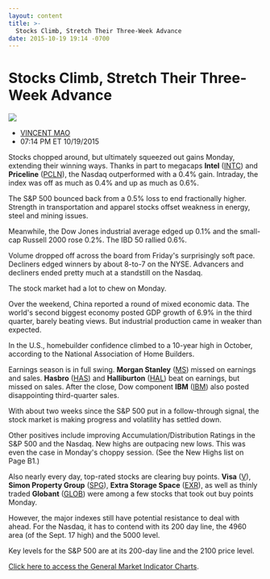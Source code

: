 ```yaml
---
layout: content
title: >-
  Stocks Climb, Stretch Their Three-Week Advance
date: 2015-10-19 19:14 -0700
---
```



Stocks Climb, Stretch Their Three-Week Advance
===============================================


![](https://www.investors.com/wp-content/uploads/ibd-migrated-images/MPv_151020_635808663079988968.png)

* [VINCENT MAO](https://www.investors.com/author/maov/ "Posts by VINCENT MAO")
* 07:14 PM ET 10/19/2015




  

Stocks chopped around, but ultimately squeezed out gains Monday, extending their winning ways. Thanks in part to megacaps **Intel** ([INTC](https://research.investors.com/quote.aspx?symbol=INTC)) and **Priceline** ([PCLN](https://research.investors.com/quote.aspx?symbol=PCLN)), the Nasdaq outperformed with a 0.4% gain. Intraday, the index was off as much as 0.4% and up as much as 0.6%.

  

The S&P 500 bounced back from a 0.5% loss to end fractionally higher. Strength in transportation and apparel stocks offset weakness in energy, steel and mining issues.

  

Meanwhile, the Dow Jones industrial average edged up 0.1% and the small-cap Russell 2000 rose 0.2%. The IBD 50 rallied 0.6%.

  

Volume dropped off across the board from Friday's surprisingly soft pace. Decliners edged winners by about 8-to-7 on the NYSE. Advancers and decliners ended pretty much at a standstill on the Nasdaq.

  

The stock market had a lot to chew on Monday.

  

Over the weekend, China reported a round of mixed economic data. The world's second biggest economy posted GDP growth of 6.9% in the third quarter, barely beating views. But industrial production came in weaker than expected.

  

In the U.S., homebuilder confidence climbed to a 10-year high in October, according to the National Association of Home Builders.

  

Earnings season is in full swing. **Morgan Stanley** ([MS](https://research.investors.com/quote.aspx?symbol=MS)) missed on earnings and sales. **Hasbro** ([HAS](https://research.investors.com/quote.aspx?symbol=HAS)) and **Halliburton** ([HAL](https://research.investors.com/quote.aspx?symbol=HAL)) beat on earnings, but missed on sales. After the close, Dow component **IBM** ([IBM](https://research.investors.com/quote.aspx?symbol=IBM)) also posted disappointing third-quarter sales.

  

With about two weeks since the S&P 500 put in a follow-through signal, the stock market is making progress and volatility has settled down.

  

Other positives include improving Accumulation/Distribution Ratings in the S&P 500 and the Nasdaq. New highs are outpacing new lows. This was even the case in Monday's choppy session. (See the New Highs list on Page B1.)

  

Also nearly every day, top-rated stocks are clearing buy points. **Visa** ([V](https://research.investors.com/quote.aspx?symbol=V)), **Simon Property Group** ([SPG](https://research.investors.com/quote.aspx?symbol=SPG)), **Extra Storage Space** ([EXR](https://research.investors.com/quote.aspx?symbol=EXR)), as well as thinly traded **Globant** ([GLOB](https://research.investors.com/quote.aspx?symbol=GLOB)) were among a few stocks that took out buy points Monday.

  

However, the major indexes still have potential resistance to deal with ahead. For the Nasdaq, it has to contend with its 200 day line, the 4960 area (of the Sept. 17 high) and the 5000 level.

  

Key levels for the S&P 500 are at its 200-day line and the 2100 price level.

  

[Click here to access the General Market Indicator Charts](https://www.investors.com/pdf/GMI_102015.pdf).




